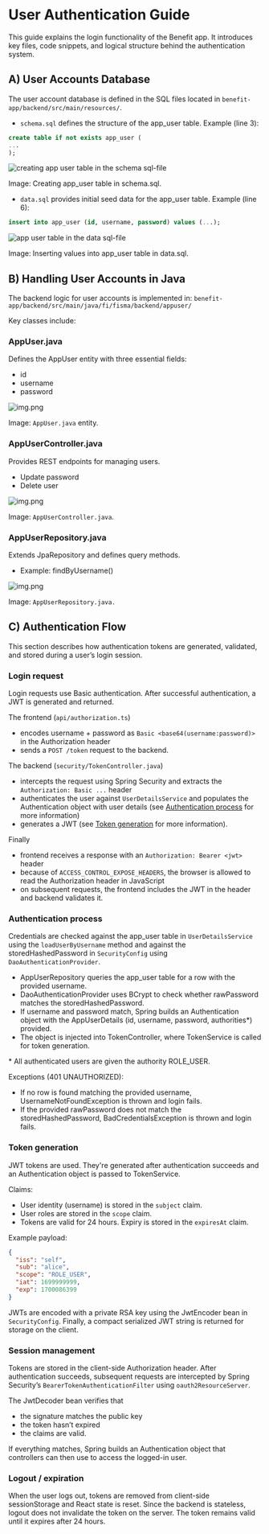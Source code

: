 # User Authentication Guide

This guide explains the login functionality of the Benefit app. It introduces key files, code snippets, and logical structure behind the authentication system.

## A) User Accounts Database

The user account database is defined in the SQL files located in `benefit-app/backend/src/main/resources/`.

- `schema.sql` defines the structure of the app_user table. Example (line 3):

```sql
create table if not exists app_user (
...
);
```

![creating app user table in the schema sql-file](documents/img/images_for_guides/schema_sql_app_user_creation.png)

Image: Creating app_user table in schema.sql.

- `data.sql` provides initial seed data for the app_user table. Example (line 6):

```sql
insert into app_user (id, username, password) values (...);
```

![app user table in the data sql-file](documents/img/images_for_guides/data_sql_app_user_table.png)

Image: Inserting values into app_user table in data.sql.

## B) Handling User Accounts in Java

The backend logic for user accounts is implemented in: `benefit-app/backend/src/main/java/fi/fisma/backend/appuser/`

Key classes include:

### AppUser.java

Defines the AppUser entity with three essential fields:

- id
- username
- password

![img.png](documents/img/images_for_guides/Java_AppUser_constructor.png)

Image: `AppUser.java` entity.

### AppUserController.java

Provides REST endpoints for managing users.

- Update password
- Delete user

![img.png](documents/img/images_for_guides/Java_AppUserController.png)

Image: `AppUserController.java`.

### AppUserRepository.java

Extends JpaRepository and defines query methods.

- Example: findByUsername()

![img.png](documents/img/images_for_guides/Java_AppUserRepository.png)

Image: `AppUserRepository.java.`

## C) Authentication Flow

This section describes how authentication tokens are generated, validated, and stored during a user’s login session.

### Login request

Login requests use Basic authentication. After successful authentication, a JWT is generated and returned.

The frontend (`api/authorization.ts`)

- encodes username + password as `Basic <base64(username:password)>` in the Authorization header
- sends a `POST /token` request to the backend.

The backend (`security/TokenController.java`)

- intercepts the request using Spring Security and extracts the `Authorization: Basic ...` header
- authenticates the user against `UserDetailsService` and populates the Authentication object with user details (see [Authentication process](#authentication-process) for more information)
- generates a JWT (see [Token generation](#token-generation) for more information).

Finally

- frontend receives a response with an `Authorization: Bearer <jwt>` header
- because of `ACCESS_CONTROL_EXPOSE_HEADERS`, the browser is allowed to read the Authorization header in JavaScript
- on subsequent requests, the frontend includes the JWT in the header and backend validates it.

### Authentication process

Credentials are checked against the app_user table in `UserDetailsService` using the `loadUserByUsername` method and against the storedHashedPassword in `SecurityConfig` using `DaoAuthenticationProvider`.

- AppUserRepository queries the app_user table for a row with the provided username.
- DaoAuthenticationProvider uses BCrypt to check whether rawPassword matches the storedHashedPassword.
- If username and password match, Spring builds an Authentication object with the AppUserDetails (id, username, password, authorities\*) provided.
- The object is injected into TokenController, where TokenService is called for token generation.

\* All authenticated users are given the authority ROLE_USER.

Exceptions (401 UNAUTHORIZED):

- If no row is found matching the provided username, UsernameNotFoundException is thrown and login fails.
- If the provided rawPassword does not match the storedHashedPassword, BadCredentialsException is thrown and login fails.

### Token generation

JWT tokens are used. They're generated after authentication succeeds and an Authentication object is passed to TokenService.

Claims:

- User identity (username) is stored in the `subject` claim.
- User roles are stored in the `scope` claim.
- Tokens are valid for 24 hours. Expiry is stored in the `expiresAt` claim.

Example payload:

```json
{
  "iss": "self",
  "sub": "alice",
  "scope": "ROLE_USER",
  "iat": 1699999999,
  "exp": 1700086399
}
```

JWTs are encoded with a private RSA key using the JwtEncoder bean in `SecurityConfig`. Finally, a compact serialized JWT string is returned for storage on the client.

### Session management

Tokens are stored in the client-side Authorization header. After authentication succeeds, subsequent requests are intercepted by Spring Security’s `BearerTokenAuthenticationFilter` using `oauth2ResourceServer`.

The JwtDecoder bean verifies that

- the signature matches the public key
- the token hasn’t expired
- the claims are valid.

If everything matches, Spring builds an Authentication object that controllers can then use to access the logged-in user.

### Logout / expiration

When the user logs out, tokens are removed from client-side sessionStorage and React state is reset. Since the backend is stateless, logout does not invalidate the token on the server. The token remains valid until it expires after 24 hours.
